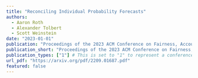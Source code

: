 ```yaml
---
title: "Reconciling Individual Probability Forecasts"
authors:
  - Aaron Roth
  - Alexander Tolbert
  - Scott Weinstein
date: "2023-01-01"
publication: "Proceedings of the 2023 ACM Conference on Fairness, Accountability, and Transparency"
publication_short: "Proceedings of the 2023 ACM Conference on Fairness, Accountability, and Transparency"
publication_types: ["1"] # This is set to "1" to represent a conference paper
url_pdf: "https://arxiv.org/pdf/2209.01687.pdf"
featured: false
---
```

